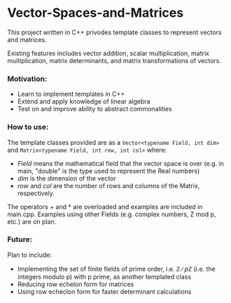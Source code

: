 # Vector-Spaces-and-Matrices
This project written in C++ privodes template classes to represent vectors and matrices. 

Existing features includes vector addition, scalar multiplication, matrix multiplication, matrix determinants, and matrix transformations of vectors.

### Motivation: ###
- Learn to implement templates in C++
- Extend and apply knowledge of linear algebra 
- Test on and improve ability to abstract commonalities

### How to use: ###

The template classes provided are as a `Vector<typename Field, int dim>` and `Matrix<typename Field, int row, int col>` where:
- *Field* means the mathematical field that the vector space is over (e.g. in main, "double" is the type used to represent the Real numbers)
- *dim* is the dimension of the vector 
- *row* and *col* are the number of rows and columns of the Matrix, respectively. 

The operators *+* and * are overloaded and examples are included in main.cpp. Examples using other Fields (e.g. complex numbers, Z mod p, etc.) are on plan.

### Future: ###

Plan to include:
- Implementing the set of finite fields of prime order, i.e. &#8484; &#8725; &#119901;&#8484; (i.e. the integers modulo p) with p prime, as another templated class
- Reducing row echelon form for matrices
- Using row echeclon form for faster determinant calculations
